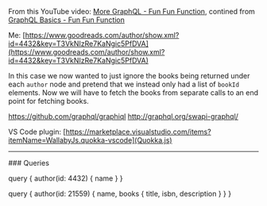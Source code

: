 From this YouTube video: [More GraphQL - Fun Fun Function](https://www.youtube.com/watch?v=RMtq0RCLuzs), contined from [GraphQL Basics - Fun Fun Function](https://www.youtube.com/watch?v=lAJWHHUz8_8)

Me: [https://www.goodreads.com/author/show.xml?id=4432&key=T3VkNIzRe7KaNgic5PfDVA](https://www.goodreads.com/author/show.xml?id=4432&key=T3VkNIzRe7KaNgic5PfDVA)


In this case we now wanted to just ignore the books being returned under each `author` node and pretend that we instead only had a list of `bookId` elements. Now we will have to fetch the books from separate calls to an end point for fetching books.




https://github.com/graphql/graphiql
http://graphql.org/swapi-graphql/

VS Code plugin: [https://marketplace.visualstudio.com/items?itemName=WallabyJs.quokka-vscode](Quokka.js)

<hr />
### Queries

query {
  author(id: 4432) {
    name
  }
}


query {
  author(id: 21559) {
    name,
    books {
      title,
      isbn,
      description
    }
  }
}




